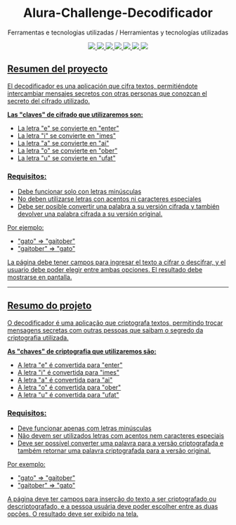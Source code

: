 <div align="center">
  
# Alura-Challenge-Decodificador

</div>

<div align="center">
  
  Ferramentas e tecnologias utilizadas / Herramientas y tecnologías utilizadas 
  <br>

  <a href="https://developer.mozilla.org/en-US/docs/Learn/Getting_started_with_the_web/HTML_basics">
  <img src="https://skillicons.dev/icons?i=html"/>
  <a href="https://developer.mozilla.org/en-US/docs/Web/CSS">
  <img src="https://skillicons.dev/icons?i=css"/>
  <a href="https://developer.mozilla.org/en-US/docs/Learn/JavaScript/First_steps/What_is_JavaScript">
  <img src="https://skillicons.dev/icons?i=js"/>
  <a href="https://git-scm.com/">
  <img src="https://skillicons.dev/icons?i=git"/>
  <a href="https://github.com/">
  <img src="https://skillicons.dev/icons?i=github"/>
  <a href="https://figma.com/">
  <img src="https://skillicons.dev/icons?i=figma"/
  <a href="https://code.visualstudio.com/">
  <img src="https://skillicons.dev/icons?i=vscode"/>
</div>

## Resumen del proyecto

El decodificador es una aplicación que cifra textos, permitiéndote intercambiar mensajes secretos con otras personas que conozcan el secreto del cifrado utilizado.

**Las "claves" de cifrado que utilizaremos son:**

- La letra "e" se convierte en "enter"
- La letra "i" se convierte en "imes"
- La letra "a" se convierte en "ai"
- La letra "o" se convierte en "ober"
- La letra "u" se convierte en "ufat"

### Requisitos:

- Debe funcionar solo con letras minúsculas
- No deben utilizarse letras con acentos ni caracteres especiales
- Debe ser posible convertir una palabra a su versión cifrada y también devolver una palabra cifrada a su versión original.

Por ejemplo:

- "gato" => "gaitober"
- "gaitober" => "gato"

La página debe tener campos para ingresar el texto a cifrar o descifrar, y el usuario debe poder elegir entre ambas opciones. El resultado debe mostrarse en pantalla.

---

## Resumo do projeto

O decodificador é uma aplicação que criptografa textos, permitindo trocar mensagens secretas com outras pessoas que saibam o segredo da criptografia utilizada.

**As "chaves" de criptografia que utilizaremos são:**

- A letra "e" é convertida para "enter"
- A letra "i" é convertida para "imes"
- A letra "a" é convertida para "ai"
- A letra "o" é convertida para "ober"
- A letra "u" é convertida para "ufat"

### Requisitos:

- Deve funcionar apenas com letras minúsculas
- Não devem ser utilizados letras com acentos nem caracteres especiais
- Deve ser possível converter uma palavra para a versão criptografada e também retornar uma palavra criptografada para a versão original.

Por exemplo:

- "gato" => "gaitober"
- "gaitober" => "gato"

A página deve ter campos para inserção do texto a ser criptografado ou descriptografado, e a pessoa usuária deve poder escolher entre as duas opções. O resultado deve ser exibido na tela.


